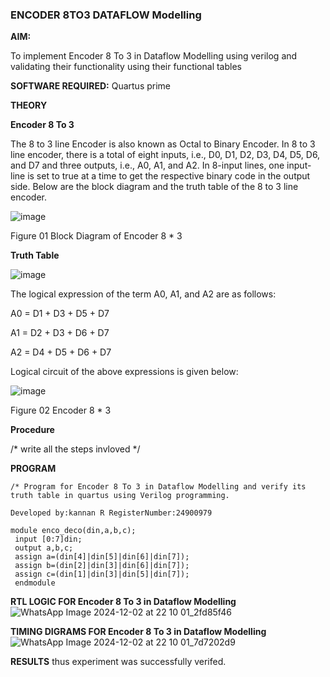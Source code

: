 ### ENCODER 8TO3 DATAFLOW Modelling

**AIM:**

To implement  Encoder 8 To 3 in Dataflow Modelling using verilog and validating their functionality using their functional tables

**SOFTWARE REQUIRED:** Quartus prime

**THEORY**

**Encoder 8 To 3**

The 8 to 3 line Encoder is also known as Octal to Binary Encoder. In 8 to 3 line encoder, there is a total of eight inputs, i.e., D0, D1, D2, D3, D4, D5, D6, and D7 and three outputs, i.e., A0, A1, and A2. In 8-input lines, one input-line is set to true at a time to get the respective binary code in the output side. Below are the block diagram and the truth table of the 8 to 3 line encoder.

![image](https://github.com/naavaneetha/ENCODER8TO3DATAFLOW/assets/154305477/0bc242c1-eb9e-4c47-afe5-30428470efc3)

Figure 01  Block Diagram of Encoder 8 * 3

**Truth Table**

![image](https://github.com/naavaneetha/ENCODER8TO3DATAFLOW/assets/154305477/35496b14-ae6e-4cd1-9abd-d6736b576575)

The logical expression of the term A0, A1, and A2 are as follows:

A0 = D1 + D3 + D5 + D7

A1 = D2 + D3 + D6 + D7

A2 = D4 + D5 + D6 + D7

Logical circuit of the above expressions is given below:

![image](https://github.com/naavaneetha/ENCODER8TO3DATAFLOW/assets/154305477/95acaee6-c873-4c75-89eb-ef09fb158053)

Figure 02  Encoder 8 * 3

**Procedure**

/* write all the steps invloved */

**PROGRAM**
```
/* Program for Encoder 8 To 3 in Dataflow Modelling and verify its truth table in quartus using Verilog programming. 

Developed by:kannan R RegisterNumber:24900979
 
module enco_deco(din,a,b,c);
 input [0:7]din;
 output a,b,c;
 assign a=(din[4]|din[5]|din[6]|din[7]);
 assign b=(din[2]|din[3]|din[6]|din[7]);
 assign c=(din[1]|din[3]|din[5]|din[7]);
 endmodule
```
**RTL LOGIC FOR Encoder 8 To 3 in Dataflow Modelling**
![WhatsApp Image 2024-12-02 at 22 10 01_2fd85f46](https://github.com/user-attachments/assets/a276a808-2d23-498c-8be0-fc14b54bea08)


**TIMING DIGRAMS FOR Encoder 8 To 3 in Dataflow Modelling**
![WhatsApp Image 2024-12-02 at 22 10 01_7d7202d9](https://github.com/user-attachments/assets/75ac3a99-a419-49db-a2cb-99b2b82308c3)


**RESULTS**
thus experiment was successfully verifed.




